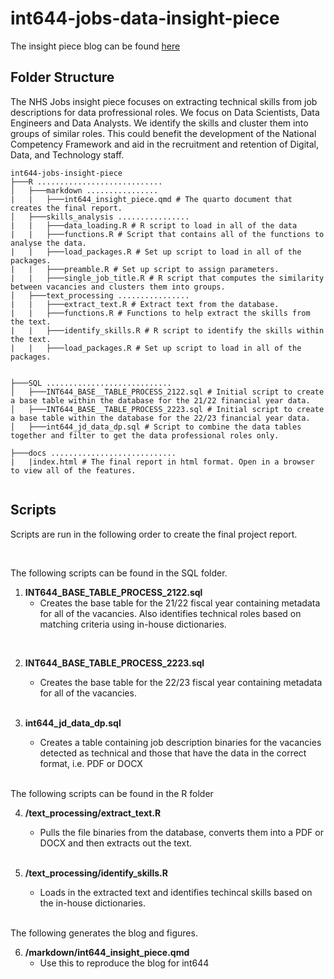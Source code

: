 # int644-jobs-data-insight-piece

The insight piece blog can be found [here](https://nhsbsa-data-analytics.github.io/nhs-jobs-insight-piece/)

## Folder Structure

The NHS Jobs insight piece focuses on extracting technical skills from job descriptions for data profressional roles. We focus on Data Scientists, Data Engineers and Data Analysts. We identify the skills and cluster them into groups of similar roles. This could benefit the development of the National Competency Framework and aid in the recruitment and retention of Digital, Data, and Technology staff.

```
int644-jobs-insight-piece
├───R ............................
│   ├───markdown ................
|   |   ├───int644_insight_piece.qmd # The quarto document that creates the final report.
│   ├───skills_analysis ................
|   |   ├───data_loading.R # R script to load in all of the data
|   |   ├───functions.R # Script that contains all of the functions to analyse the data.
|   |   ├───load_packages.R # Set up script to load in all of the packages.
|   |   ├───preamble.R # Set up script to assign parameters.
|   |   ├───single_job_title.R # R script that computes the similarity between vacancies and clusters them into groups.
│   ├───text_processing ................
|   |   ├───extract_text.R # Extract text from the database.
|   |   ├───functions.R # Functions to help extract the skills from the text.
|   |   ├───identify_skills.R # R script to identify the skills within the text.
|   |   ├───load_packages.R # Set up script to load in all of the packages.


├───SQL ............................
│   ├───INT644_BASE__TABLE_PROCESS_2122.sql # Initial script to create a base table within the database for the 21/22 financial year data.
│   ├───INT644_BASE__TABLE_PROCESS_2223.sql # Initial script to create a base table within the database for the 22/23 financial year data.
│   ├───int644_jd_data_dp.sql # Script to combine the data tables together and filter to get the data professional roles only.

├───docs ............................
|   |index.html # The final report in html format. Open in a browser to view all of the features.


```

## Scripts

Scripts are run in the following order to create the final project report.

<br>

The following scripts can be found in the SQL folder.

1. **INT644_BASE_TABLE_PROCESS_2122.sql**
    - Creates the base table for the 21/22 fiscal year containing metadata for all of the vacancies. Also identifies technical roles based on matching criteria using in-house dictionaries.

  <br>  

2. **INT644_BASE_TABLE_PROCESS_2223.sql**
    - Creates the base table for the 22/23 fiscal year containing metadata for all of the vacancies.

    <br>

3. **int644_jd_data_dp.sql**
    - Creates a table containing job description binaries for the vacancies detected as technical and those that have the data in the correct format, i.e. PDF or DOCX

    <br>

The following scripts can be found in the R folder

4. **/text_processing/extract_text.R**
    - Pulls the file binaries from the database, converts them into a PDF or DOCX and then extracts out the text.

    <br>

5. **/text_processing/identify_skills.R**
    - Loads in the extracted text and identifies techincal skills based on the in-house dictionaries.
    
    <br>

The following generates the blog and figures.

6. **/markdown/int644_insight_piece.qmd**
    - Use this to reproduce the blog for int644




